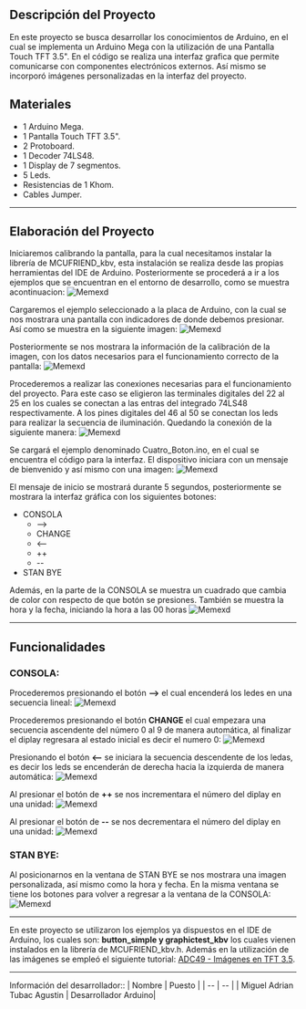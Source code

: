 ## Descripción del Proyecto
En este proyecto se busca desarrollar los conocimientos de Arduino, en el cual se implementa un Arduino Mega con la utilización de una Pantalla Touch TFT 3.5". En el código se realiza una interfaz grafica que permite comunicarse con componentes electrónicos externos. Así mismo se incorporó imágenes personalizadas en la interfaz del proyecto.

## Materiales 
* 1 Arduino Mega.
* 1 Pantalla Touch TFT 3.5".
* 2 Protoboard.
* 1 Decoder 74LS48.
* 1 Display de 7 segmentos.
* 5 Leds.
* Resistencias de 1 Khom.
* Cables Jumper.

---
## Elaboración del Proyecto 
Iniciaremos calibrando la pantalla, para la cual necesitamos instalar la librería de MCUFRIEND_kbv, esta instalación se realiza desde las propias herramientas del IDE de Arduino. Posteriormente se procederá a ir a los ejemplos que se encuentran en el entorno de desarrollo, como se muestra acontinuacion:
![Memexd](https://i.ibb.co/hR7000b/image.png)


Cargaremos el ejemplo seleccionado a la placa de Arduino, con la cual se nos mostrara una pantalla con indicadores de donde debemos presionar. Así como se muestra en la siguiente imagen:
![Memexd](https://i.ibb.co/C0mVhXG/20240529-105851-1.jpg)

Posteriormente se nos mostrara la información de la calibración de la imagen, con los datos necesarios para el funcionamiento correcto de la pantalla:
![Memexd](https://i.ibb.co/fNZ0HH6/image.png)


Procederemos a realizar las conexiones necesarias para el funcionamiento del proyecto. Para este caso se eligieron las terminales digitales del 22 al 25 en los cuales se conectan a las entras del integrado 74LS48 respectivamente. A los pines digitales del 46 al 50 se conectan los leds para realizar la secuencia de iluminación. Quedando la conexión de la siguiente manera:
![Memexd](https://i.ibb.co/tXvMDBf/20240529-105155-1.jpg)


Se cargará el ejemplo denominado Cuatro_Boton.ino, en el cual se encuentra el código para la interfaz. El dispositivo iniciara con un mensaje de bienvenido y así mismo con una imagen:
![Memexd](https://i.ibb.co/qpstt90/20240529-094634-1.jpg)

El mensaje de inicio se mostrará durante 5 segundos, posteriormente se mostrara la interfaz gráfica con los siguientes botones:
* CONSOLA
    * -->
    * CHANGE
    * <--
    * ++
    * --
* STAN BYE

Además, en la parte de la CONSOLA se muestra un cuadrado que cambia de color con respecto de que botón se presiones. También se muestra la hora y la fecha, iniciando la hora a las 00 horas
![Memexd](https://i.ibb.co/8cvGvM7/20240529-094640-1.jpg)

---
## Funcionalidades 
### CONSOLA:

Procederemos presionando el botón **-->** el cual encenderá los ledes en una secuencia lineal: 
![Memexd](https://i.ibb.co/bWnYt6h/20240529-094652-1.jpg)

Procederemos presionando el botón **CHANGE** el cual empezara una secuencia ascendente del número 0 al 9 de manera automática, al finalizar el diplay regresara al estado inicial es decir el numero 0:
![Memexd](https://i.ibb.co/d03HxCp/20240529-094703-1.jpg)

Presionando el botón **<--** se iniciara la secuencia descendente de los ledas, es decir los leds se encenderán de derecha hacia la izquierda de manera automática: 
![Memexd](https://i.ibb.co/9H9t7k2/20240529-094717-1.jpg)

Al presionar el botón de **++** se nos incrementara el número del diplay en una unidad: 
![Memexd](https://i.ibb.co/HPBDzRN/20240529-094730-1.jpg)

Al presionar el botón de **--** se nos decrementara el número del diplay en una unidad: 
![Memexd](https://i.ibb.co/TcKzdk6/20240529-094748-1.jpg)

### STAN BYE:

Al posicionarnos en la ventana de STAN BYE se nos mostrara una imagen personalizada, así mismo como la hora y fecha. En la misma ventana se tiene los botones para volver a regresar a la ventana de la CONSOLA: 
![Memexd](https://i.ibb.co/tHfS0S8/20240529-094801-1.jpg)

---
En este proyecto se utilizaron los ejemplos ya dispuestos en el IDE de Arduino, los cuales son: **button_simple y graphictest_kbv** los cuales vienen instalados en la librería de MCUFRIEND_kbv.h. Además en la utilización de las imágenes se empleó el siguiente tutorial:  [ADC49 - Imágenes en TFT 3.5](https://www.youtube.com/watch?v=XTnLl6UMd6U&list=WL&index=1&t=1100s). 

---

Información del desarrollador::
| Nombre             | Puesto | 
| --                     | -- |
| Miguel Adrian Tubac Agustin     | Desarrollador Arduino|
